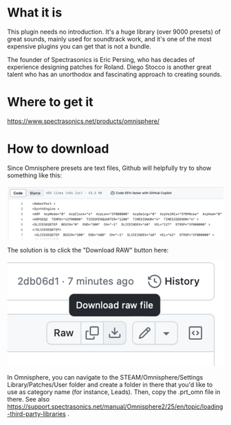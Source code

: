 # What it is

This plugin needs no introduction. It's a huge library (over 9000 presets) of great sounds, mainly used for soundtrack work, and it's one of the most expensive plugins you can get that is not a bundle.

The founder of Spectrasonics is Eric Persing, who has decades of experience designing patches for Roland. Diego Stocco is another great talent who has an unorthodox and fascinating approach to creating sounds.

# Where to get it

https://www.spectrasonics.net/products/omnisphere/

# How to download

Since Omnisphere presets are text files, Github will helpfully try to show something like this:

![Github displays XML as text](images/xml.png)

The solution is to click the "Download RAW" button here:

![Download raw](images/raw.png)

In Omnisphere, you can navigate to the STEAM/Omnisphere/Settings Library/Patches/User folder and create a folder in there that you'd like to use as category name (for instance, Leads). Then, copy the .prt_omn file in there. See also https://support.spectrasonics.net/manual/Omnisphere2/25/en/topic/loading-third-party-libraries . 
